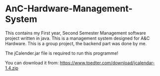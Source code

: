 # AnC-Hardware-Management-System
This contains my First year, Second Semester Management software project written in java.
This is a management system designed for A&C Hardware.
This is a group project, the backend part was done by me.

The jCalender.jar file is required to run this programme!

You can download it from: https://www.toedter.com/download/jcalendar-1.4.zip
